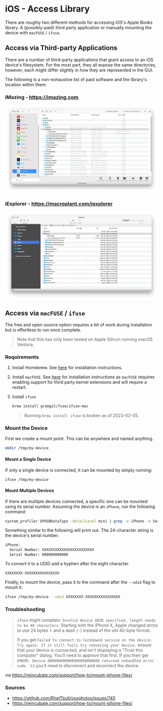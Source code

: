 # iOS - Access Library

There are roughly two different methods for accessing iOS's Apple Books library. A (possibly-paid)
third party application or manually mounting the device with `macFUSE` / `ifuse`.

## Access via Third-party Applications

There are a number of third-party applications that grant access to an iOS device's filesystem. For
the most part, they all expose the same directories, however, each might differ slightly in how they
are represented in the GUI.

The following is a non-exhaustive list of paid software and the library's location within them:

### iMazing - <https://imazing.com>

![iMazing Seenshot][screenshot-imazing]

### iExplorer - <https://macroplant.com/iexplorer>

![iExplorer Screenshot][screenshot-iexplorer]

## Access via `macFUSE` / `ifuse`

The free and open-source option requires a bit of work during installation but is effortless to run
once complete.

> <i class="fa fa-info-circle"></i> Note that this has only been tested on Apple Silicon running
> macOS Ventura.

### Requirements

1. Install Homebrew. See [here][homebrew] for installation instructions.

2. Install `macFUSE`. See [here][macfuse] for installation instructions as `macFUSE` requires
   enabling support for third party kernel extensions and will require a restart.

3. Install `ifuse`

   ```bash
   brew install gromgit/fuse/ifuse-mac
   ```

   > <i class="fa fa-info-circle"></i> Running `brew install ifuse` is broken as of 2023-02-05.

### Mount the Device

First we create a mount point. This can be anywhere and named anything.

```bash
mkdir /tmp/my-device
```

#### Mount a Single Device

If only a single device is connected, it can be mounted by simply running:

```bash
ifuse /tmp/my-device
```

#### Mount Multiple Devices

If there are multiple devices connected, a specific one can be mounted using its serial number.
Assuming the device is an `iPhone`, run the following command:

<!-- TODO(docs): Verify this works with other devices too. -->

```bash
system_profiler SPUSBDataType -detailLevel mini | grep -e iPhone -e Serial
```

Something similar to the following will print out. The 24-character string is the device's serial
number.

```plaintext
iPhone:
  Serial Number: XXXXXXXXXXXXXXXXXXXXXXXX
  Serial Number: 000000000000
```

To convert it to a UDID add a hyphen after the eight character.

```plaintext
XXXXXXXX-XXXXXXXXXXXXXXXX
```

Finally, to mount the device, pass it to the command after the `--udid` flag to mount it:

```bash
ifuse /tmp/my-device --udid XXXXXXXX-XXXXXXXXXXXXXXXX
```

### Troubleshooting

> `ifuse` might complain: `Invalid device UDID specified, length needs to be 40 characters`.
> Starting with the iPhone X, Apple changed `UDID`s to use 24 bytes > and a dash (`-`) instead of
> the old 40-byte format.
>
> If you get `Failed to connect to lockdownd service on the device. Try again. If it still fails try
rebooting your device.` ensure that your device is connected, and isn't displaying a
> "Trust this computer" dialog. You'll need to approve that first. If you then get `ERROR: Device
000000000000000000000000 returned unhandled error code -13` you'll need to disconnect and
> reconnect the device.

via <https://reincubate.com/support/how-to/mount-iphone-files/>

### Sources

- <https://github.com/RhetTbull/osxphotos/issues/745>
- <https://reincubate.com/support/how-to/mount-iphone-files/>

[homebrew]: https://brew.sh/
[macfuse]: https://github.com/macfuse/macfuse/wiki/Getting-Started
[screenshot-imazing]: ../../images/imazing.png
[screenshot-iexplorer]: ../../images/iexplorer.png

